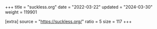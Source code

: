 +++
title = "suckless.org"
date = "2022-03-22"
updated = "2024-03-30"
weight = 119901

[extra]
source = "https://suckless.org/"
ratio = 5
size = 117
+++

